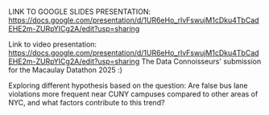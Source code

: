 LINK TO GOOGLE SLIDES PRESENTATION: https://docs.google.com/presentation/d/1UR6eHo_rlvFswujM1cDku4TbCadEHE2m-ZURpYICg2A/edit?usp=sharing

Link to video presentation: https://docs.google.com/presentation/d/1UR6eHo_rlvFswujM1cDku4TbCadEHE2m-ZURpYICg2A/edit?usp=sharing
The Data Connoisseurs' submission for the Macaulay Datathon 2025 :)

Exploring different hypothesis based on the question:
Are false bus lane violations more frequent near CUNY campuses compared to other areas of NYC, and what factors contribute to this trend?
